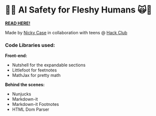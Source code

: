 # 🤖🙀 AI Safety for Fleshy Humans 🙀🤖

**[READ HERE!](https://aisafety.dance)**

Made by [Nicky Case](https://ncase.me) in collaboration with teens @ [Hack Club](https://hackclub.com)

### Code Libraries used:

**Front-end:**

* Nutshell for the expandable sections
* Littlefoot for feetnotes
* MathJax for pretty math

**Behind the scenes:**

* Nunjucks
* Markdown-it
* Markdown-it Footnotes
* HTML Dom Parser


